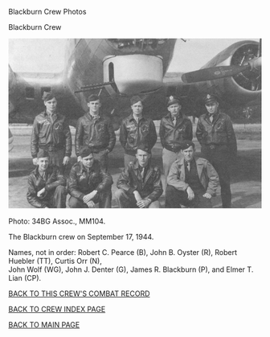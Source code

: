 
Blackburn Crew Photos






 




Blackburn Crew  
  

![](Blackburn.jpg)  

Photo: 34BG Assoc., MM104.  

The Blackburn crew on September 17, 1944\.  

Names, not in order: Robert C. Pearce (B), John B. Oyster (R), Robert Huebler (TT), Curtis Orr (N),   
John Wolf (WG), John J. Denter (G), James R. Blackburn (P), and Elmer T. Lian (CP).  
  

[BACK TO THIS CREW'S COMBAT RECORD](../crews/Blackburn.md)  

[BACK TO CREW INDEX PAGE](../000crews.md)  

[BACK TO MAIN PAGE](../index.md)


